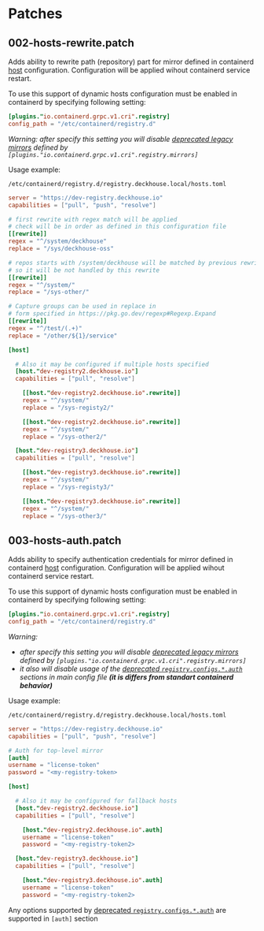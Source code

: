 # Patches

## 002-hosts-rewrite.patch
Adds ability to rewrite path (repository) part for mirror defined in containerd [host](https://github.com/containerd/containerd/blob/v1.7.24/docs/hosts.md) configuration.
Configuration will be applied wihout containerd service restart.

To use this support of dynamic hosts configuration must be enabled in containerd by specifying following setting:

```toml
[plugins."io.containerd.grpc.v1.cri".registry]
config_path = "/etc/containerd/registry.d"
```

*Warning: after specify this setting you will disable [deprecated legacy mirrors](https://github.com/containerd/containerd/blob/v1.7.24/docs/cri/registry.md#configure-registry-endpoint) defined by `[plugins."io.containerd.grpc.v1.cri".registry.mirrors]`*


Usage example:

`/etc/containerd/registry.d/registry.deckhouse.local/hosts.toml`
```toml
server = "https://dev-registry.deckhouse.io"
capabilities = ["pull", "push", "resolve"]

# first rewrite with regex match will be applied
# check will be in order as defined in this configuration file
[[rewrite]]
regex = "^/system/deckhouse"
replace = "/sys/deckhouse-oss"

# repos starts with /system/deckhouse will be matched by previous rewrite
# so it will be not handled by this rewrite 
[[rewrite]]
regex = "^/system/"
replace = "/sys-other/"

# Capture groups can be used in replace in 
# form specified in https://pkg.go.dev/regexp#Regexp.Expand
[[rewrite]]
regex = "^/test/(.+)"
replace = "/other/${1}/service"

[host]

  # Also it may be configured if multiple hosts specified
  [host."dev-registry2.deckhouse.io"]
  capabilities = ["pull", "resolve"]

    [[host."dev-registry2.deckhouse.io".rewrite]]
    regex = "^/system/"
    replace = "/sys-registy2/"

    [[host."dev-registry2.deckhouse.io".rewrite]]
    regex = "^/system/"
    replace = "/sys-other2/"

  [host."dev-registry3.deckhouse.io"]
  capabilities = ["pull", "resolve"]

    [[host."dev-registry3.deckhouse.io".rewrite]]
    regex = "^/system/"
    replace = "/sys-registy3/"

    [[host."dev-registry3.deckhouse.io".rewrite]]
    regex = "^/system/"
    replace = "/sys-other3/"

```

## 003-hosts-auth.patch

Adds ability to specify authentication credentials for mirror defined in containerd [host](https://github.com/containerd/containerd/blob/v1.7.24/docs/hosts.md) configuration.
Configuration will be applied wihout containerd service restart.

To use this support of dynamic hosts configuration must be enabled in containerd by specifying following setting:

```toml
[plugins."io.containerd.grpc.v1.cri".registry]
config_path = "/etc/containerd/registry.d"
```

*Warning:*
- *after specify this setting you will disable [deprecated legacy mirrors](https://github.com/containerd/containerd/blob/v1.7.24/docs/cri/registry.md#configure-registry-endpoint) defined by `[plugins."io.containerd.grpc.v1.cri".registry.mirrors]`*
- *it also will disable usage of the [deprecated `registry.configs.*.auth`](https://github.com/containerd/containerd/blob/main/docs/cri/registry.md#configure-registry-credentials) sections in main config file **(it is differs from standart containerd behavior)***

Usage example:

`/etc/containerd/registry.d/registry.deckhouse.local/hosts.toml`
```toml
server = "https://dev-registry.deckhouse.io"
capabilities = ["pull", "push", "resolve"]

# Auth for top-level mirror
[auth]
username = "license-token"
password = "<my-registry-token>

[host]

  # Also it may be configured for fallback hosts
  [host."dev-registry2.deckhouse.io"]
  capabilities = ["pull", "resolve"]

    [host."dev-registry2.deckhouse.io".auth]
    username = "license-token"
    password = "<my-registry-token2>

  [host."dev-registry3.deckhouse.io"]
  capabilities = ["pull", "resolve"]

    [host."dev-registry3.deckhouse.io".auth]
    username = "license-token"
    password = "<my-registry-token2>

```

Any options supported by [deprecated `registry.configs.*.auth`](https://github.com/containerd/containerd/blob/main/docs/cri/registry.md#configure-registry-credentials) are supported in `[auth]` section
